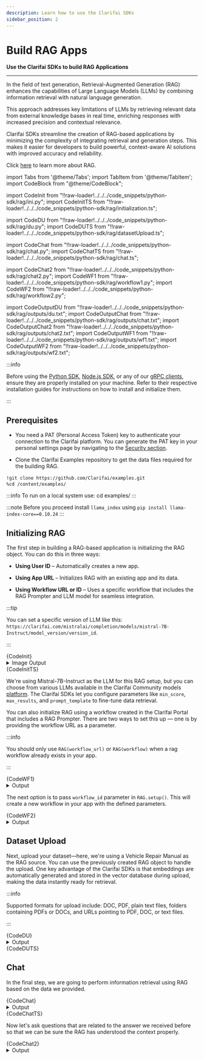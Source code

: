 ```yaml
---
description: Learn how to use the Clarifai SDKs
sidebar_position: 2
---
```


# Build RAG Apps

**Use the Clarifai SDKs to build RAG Applications**
<hr />


In the field of text generation, Retrieval-Augmented Generation (RAG) enhances the capabilities of Large Language Models (LLMs) by combining information retrieval with natural language generation. 

This approach addresses key limitations of LLMs by retrieving relevant data from external knowledge bases in real time, enriching responses with increased precision and contextual relevance.

Clarifai SDKs streamline the creation of RAG-based applications by minimizing the complexity of integrating retrieval and generation steps. This makes it easier for developers to build powerful, context-aware AI solutions with improved accuracy and reliability.

Click [here](https://www.clarifai.com/blog/what-is-rag-retrieval-augmented-generation) to learn more about RAG.


import Tabs from '@theme/Tabs';
import TabItem from '@theme/TabItem';
import CodeBlock from "@theme/CodeBlock";


import CodeInit from "!!raw-loader!../../../code_snippets/python-sdk/rag/ini.py";
import CodeInitTS from "!!raw-loader!../../../code_snippets/python-sdk/rag/initialization.ts";

import CodeDU from "!!raw-loader!../../../code_snippets/python-sdk/rag/du.py";
import CodeDUTS from "!!raw-loader!../../../code_snippets/python-sdk/rag/datasetUpload.ts";


import CodeChat from "!!raw-loader!../../../code_snippets/python-sdk/rag/chat.py";
import CodeChatTS from "!!raw-loader!../../../code_snippets/python-sdk/rag/chat.ts";

import CodeChat2 from "!!raw-loader!../../../code_snippets/python-sdk/rag/chat2.py";
import CodeWF1 from "!!raw-loader!../../../code_snippets/python-sdk/rag/workflow1.py";
import CodeWF2 from "!!raw-loader!../../../code_snippets/python-sdk/rag/workflow2.py";


import CodeOutputDU from "!!raw-loader!../../../code_snippets/python-sdk/rag/outputs/du.txt";
import CodeOutputChat from "!!raw-loader!../../../code_snippets/python-sdk/rag/outputs/chat.txt";
import CodeOutputChat2 from "!!raw-loader!../../../code_snippets/python-sdk/rag/outputs/chat2.txt";
import CodeOutputWF1 from "!!raw-loader!../../../code_snippets/python-sdk/rag/outputs/wf1.txt";
import CodeOutputWF2 from "!!raw-loader!../../../code_snippets/python-sdk/rag/outputs/wf2.txt";

:::info

Before using the [Python SDK](https://docs.clarifai.com/additional-resources/api-overview/python-sdk), [Node.js SDK](https://docs.clarifai.com/additional-resources/api-overview/nodejs-sdk), or any of our [gRPC clients](https://docs.clarifai.com/additional-resources/api-overview/grpc-clients), ensure they are properly installed on your machine. Refer to their respective installation guides for instructions on how to install and initialize them.

:::

## Prerequisites



* You need a PAT (Personal Access Token) key to authenticate your connection to the Clarifai platform. You can generate the PAT key in your personal settings page by navigating to the [Security section](https://clarifai.com/settings/security).


* Clone the Clarifai Examples repository to get the data files required for the building RAG.

```
!git clone https://github.com/Clarifai/examples.git
%cd /content/examples/
```
:::info
To run on a local system use: cd examples/ 
:::

:::note
Before you proceed install ```llama_index``` using ```pip install llama-index-core==0.10.24```
:::

## Initializing RAG

The first step in building a RAG-based application is initializing the RAG object. You can do this in three ways:

- **Using User ID** – Automatically creates a new app.

- **Using App URL** – Initializes RAG with an existing app and its data.

- **Using Workflow URL or ID** – Uses a specific workflow that includes the RAG Prompter and LLM model for seamless integration.

:::tip

You can set a specific version of LLM like this: `https://clarifai.com/mistralai/completion/models/mistral-7B-Instruct/model_version/version_id`.

:::

<Tabs>
<TabItem value="python" label="Python SDK">
    <CodeBlock className="language-python">{CodeInit}</CodeBlock>
    <details>
  <summary>Image Output</summary>
   <img src="/img/python-sdk/rag_init.png" />
</details>
</TabItem>
<TabItem value="typescript" label="Node.js SDK">
    <CodeBlock className="language-typescript">{CodeInitTS}</CodeBlock>
</TabItem>
</Tabs>

We're using Mistral-7B-Instruct as the LLM for this RAG setup, but you can choose from various LLMs available in the Clarifai Community models [platform](https://clarifai.com/explore/models?filterData=%5B%7B%22field%22%3A%22use_cases%22%2C%22value%22%3A%5B%22llm%22%5D%7D%5D&page=1&perPage=24). The Clarifai SDKs let you configure parameters like `min_score`, `max_results`, and `prompt_template` to fine-tune data retrieval.

You can also initialize RAG using a workflow created in the Clarifai Portal that includes a RAG Prompter. There are two ways to set this up — one is by providing the workflow URL as a parameter.

:::info

You should only use `RAG(workflow_url)` or `RAG(workflow)` when a rag workflow already exists in your app.

:::

<Tabs>
<TabItem value="python" label="Python SDK">
    <CodeBlock className="language-python">{CodeWF1}</CodeBlock>
</TabItem>
</Tabs>
<details>
  <summary>Output</summary>
   <CodeBlock className="language-python">{CodeOutputWF1}</CodeBlock>
</details>


The next option is to pass `workflow_id` parameter in `RAG.setup()`. This will create a new workflow in your app with the defined parameters.

<Tabs>
<TabItem value="python" label="Python SDK">
    <CodeBlock className="language-python">{CodeWF2}</CodeBlock>
</TabItem>
</Tabs>
<details>
  <summary>Output</summary>
   <CodeBlock className="language-python">{CodeOutputWF2}</CodeBlock>
</details>

## Dataset Upload

Next, upload your dataset—here, we're using a Vehicle Repair Manual as the RAG source. You can use the previously created RAG object to handle the upload. One key advantage of the Clarifai SDKs is that embeddings are automatically generated and stored in the vector database during upload, making the data instantly ready for retrieval.

:::info

Supported formats for upload include: DOC, PDF, plain text files, folders containing PDFs or DOCs, and URLs pointing to PDF, DOC, or text files.

:::

<Tabs>
<TabItem value="python" label="Python SDK">
    <CodeBlock className="language-python">{CodeDU}</CodeBlock>
    <details>
  <summary>Output</summary>
   <CodeBlock className="language-python">{CodeOutputDU}</CodeBlock>
</details>
</TabItem>
<TabItem value="typescript" label="Node.js SDK">
    <CodeBlock className="language-typescript">{CodeDUTS}</CodeBlock>
</TabItem>
</Tabs>


## Chat

In the final step, we are going to perform information retrieval using RAG based on the data we provided.

<Tabs>
<TabItem value="python" label="Python SDK">
    <CodeBlock className="language-python">{CodeChat}</CodeBlock>
    <details>
  <summary>Output</summary>
   <CodeBlock className="language-python">{CodeOutputChat}</CodeBlock>
</details>
</TabItem>
<TabItem value="typescript" label="Node.js SDK">
    <CodeBlock className="language-typescript">{CodeChatTS}</CodeBlock>
</TabItem>
</Tabs>



Now let's ask questions that are related to the answer we received before so that we can be sure the RAG has understood the context properly.

<Tabs>
<TabItem value="python" label="Python SDK">
    <CodeBlock className="language-python">{CodeChat2}</CodeBlock>
</TabItem>
</Tabs>

<details>
  <summary>Output</summary>
   <CodeBlock className="language-python">{CodeOutputChat2}</CodeBlock>
</details>

